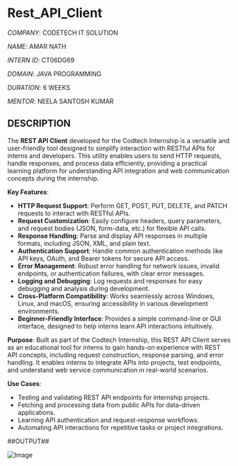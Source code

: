 # Rest_API_Client


*COMPANY*: CODETECH IT SOLUTION

*NAME*: AMAR NATH

*INTERN ID*: CT06DG69

*DOMAIN*: JAVA PROGRAMMING

*DURATION*: 6 WEEKS

*MENTOR*: NEELA SANTOSH KUMAR

## DESCRIPTION  ##

The **REST API Client** developed for the Codtech Internship is a versatile and user-friendly tool designed to simplify interaction with RESTful APIs for interns and developers. This utility enables users to send HTTP requests, handle responses, and process data efficiently, providing a practical learning platform for understanding API integration and web communication concepts during the internship.

**Key Features**:
- **HTTP Request Support**: Perform GET, POST, PUT, DELETE, and PATCH requests to interact with RESTful APIs.
- **Request Customization**: Easily configure headers, query parameters, and request bodies (JSON, form-data, etc.) for flexible API calls.
- **Response Handling**: Parse and display API responses in multiple formats, including JSON, XML, and plain text.
- **Authentication Support**: Handle common authentication methods like API keys, OAuth, and Bearer tokens for secure API access.
- **Error Management**: Robust error handling for network issues, invalid endpoints, or authentication failures, with clear error messages.
- **Logging and Debugging**: Log requests and responses for easy debugging and analysis during development.
- **Cross-Platform Compatibility**: Works seamlessly across Windows, Linux, and macOS, ensuring accessibility in various development environments.
- **Beginner-Friendly Interface**: Provides a simple command-line or GUI interface, designed to help interns learn API interactions intuitively.

**Purpose**:
Built as part of the Codtech Internship, this REST API Client serves as an educational tool for interns to gain hands-on experience with REST API concepts, including request construction, response parsing, and error handling. It enables interns to integrate APIs into projects, test endpoints, and understand web service communication in real-world scenarios.

**Use Cases**:
- Testing and validating REST API endpoints for internship projects.
- Fetching and processing data from public APIs for data-driven applications.
- Learning API authentication and request-response workflows.
- Automating API interactions for repetitive tasks or project integrations.
  
##OUTPUT##

![Image](https://github.com/user-attachments/assets/4e12daea-07ba-40fa-a5f4-dfbca35b75e0)

